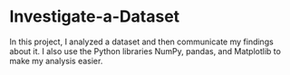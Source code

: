 # Investigate-a-Dataset
In this project, I analyzed a dataset and then communicate my findings about it. I also use the Python libraries NumPy, pandas, and Matplotlib to make my analysis easier.
